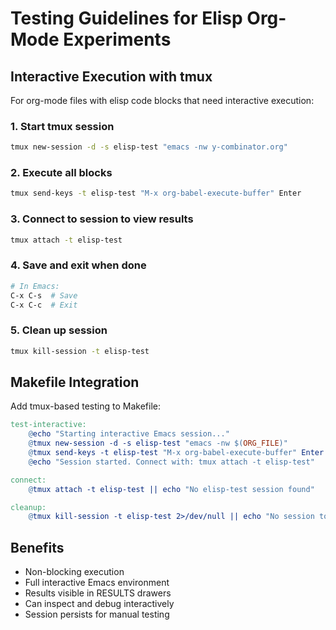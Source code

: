 # Testing Guidelines for Elisp Org-Mode Experiments

## Interactive Execution with tmux

For org-mode files with elisp code blocks that need interactive execution:

### 1. Start tmux session
```bash
tmux new-session -d -s elisp-test "emacs -nw y-combinator.org"
```

### 2. Execute all blocks
```bash
tmux send-keys -t elisp-test "M-x org-babel-execute-buffer" Enter
```

### 3. Connect to session to view results
```bash
tmux attach -t elisp-test
```

### 4. Save and exit when done
```bash
# In Emacs:
C-x C-s  # Save
C-x C-c  # Exit
```

### 5. Clean up session
```bash
tmux kill-session -t elisp-test
```

## Makefile Integration

Add tmux-based testing to Makefile:

```makefile
test-interactive:
	@echo "Starting interactive Emacs session..."
	@tmux new-session -d -s elisp-test "emacs -nw $(ORG_FILE)"
	@tmux send-keys -t elisp-test "M-x org-babel-execute-buffer" Enter
	@echo "Session started. Connect with: tmux attach -t elisp-test"

connect:
	@tmux attach -t elisp-test || echo "No elisp-test session found"

cleanup:
	@tmux kill-session -t elisp-test 2>/dev/null || echo "No session to kill"
```

## Benefits

- Non-blocking execution
- Full interactive Emacs environment
- Results visible in RESULTS drawers
- Can inspect and debug interactively
- Session persists for manual testing